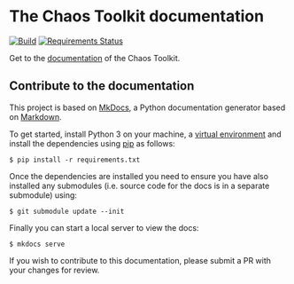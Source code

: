 # The Chaos Toolkit documentation

[![Build](https://github.com/chaostoolkit/chaostoolkit-documentation/actions/workflows/build.yaml/badge.svg)](https://github.com/chaostoolkit/chaostoolkit-documentation/actions/workflows/build.yaml)
[![Requirements Status](https://requires.io/github/chaostoolkit/chaostoolkit-documentation/requirements.svg?branch=gh-pages)](https://requires.io/github/chaostoolkit/chaostoolkit-documentation/requirements/?branch=gh-pages)

Get to the [documentation][live] of the Chaos Toolkit.

[live]: http://docs.chaostoolkit.org/

## Contribute to the documentation

This project is based on [MkDocs][], a Python documentation generator based on
[Markdown][].

To get started, install Python 3 on your machine, a [virtual environment][venv]
and install the dependencies using [pip][] as follows:

```
$ pip install -r requirements.txt
```

[MkDocs]: http://www.mkdocs.org/
[Markdown]: https://daringfireball.net/projects/markdown/syntax
[venv]: https://virtualenv.pypa.io/en/stable/
[pip]: https://pip.pypa.io/en/stable/installing/

Once the dependencies are installed you need to ensure you have also installed
 any submodules (i.e. source code for the docs is in a separate submodule) 
using:

```
$ git submodule update --init
```

Finally you can start a local server to view the docs:

```
$ mkdocs serve
```

If you wish to contribute to this documentation, please submit a PR with your
changes for review.